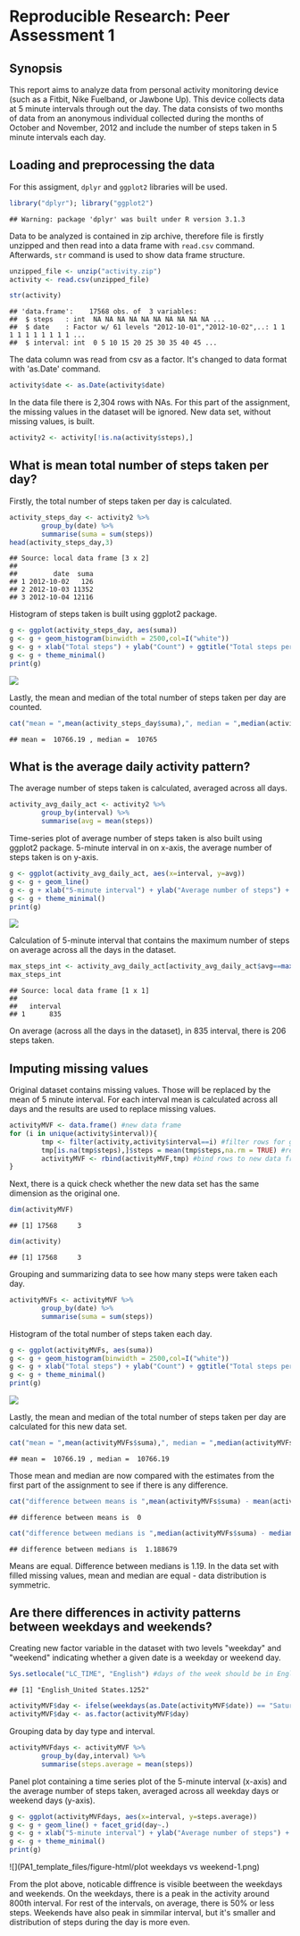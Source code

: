 # Reproducible Research: Peer Assessment 1

## Synopsis
This report aims to analyze data from personal activity monitoring device (such as a Fitbit, Nike Fuelband, or Jawbone Up). This device collects data at 5 minute intervals through out the day. The data consists of two months of data from an anonymous individual collected during the months of October and November, 2012 and include the number of steps taken in 5 minute intervals each day. 

## Loading and preprocessing the data

For this assigment, `dplyr` and `ggplot2` libraries will be used.


```r
library("dplyr"); library("ggplot2")
```

```
## Warning: package 'dplyr' was built under R version 3.1.3
```

Data to be analyzed is contained in zip archive, therefore file is firstly unzipped and then read into a data frame with `read.csv` command. Afterwards, `str` command is used to show data frame structure.


```r
unzipped_file <- unzip("activity.zip")
activity <- read.csv(unzipped_file)
```


```r
str(activity)
```

```
## 'data.frame':	17568 obs. of  3 variables:
##  $ steps   : int  NA NA NA NA NA NA NA NA NA NA ...
##  $ date    : Factor w/ 61 levels "2012-10-01","2012-10-02",..: 1 1 1 1 1 1 1 1 1 1 ...
##  $ interval: int  0 5 10 15 20 25 30 35 40 45 ...
```

The data column was read from csv as a factor. It's changed to data format with 'as.Date' command.


```r
activity$date <- as.Date(activity$date)
```

In the data file there is 2,304 rows with NAs. For this part of the assignment, the missing values in the dataset will be ignored. New data set, without missing values, is built.


```r
activity2 <- activity[!is.na(activity$steps),]
```

## What is mean total number of steps taken per day?

Firstly, the total number of steps taken per day is calculated.


```r
activity_steps_day <- activity2 %>%
        group_by(date) %>%
        summarise(suma = sum(steps))
head(activity_steps_day,3)
```

```
## Source: local data frame [3 x 2]
## 
##         date  suma
## 1 2012-10-02   126
## 2 2012-10-03 11352
## 3 2012-10-04 12116
```

Histogram of steps taken is built using ggplot2 package.


```r
g <- ggplot(activity_steps_day, aes(suma)) 
g <- g + geom_histogram(binwidth = 2500,col=I("white"))
g <- g + xlab("Total steps") + ylab("Count") + ggtitle("Total steps per day")
g <- g + theme_minimal()
print(g)
```

![](PA1_template_files/figure-html/histogram-1.png) 

Lastly, the mean and median of the total number of steps taken per day are counted.


```r
cat("mean = ",mean(activity_steps_day$suma),", median = ",median(activity_steps_day$suma))
```

```
## mean =  10766.19 , median =  10765
```

## What is the average daily activity pattern?

The average number of steps taken is calculated, averaged across all days.


```r
activity_avg_daily_act <- activity2 %>%
        group_by(interval) %>%
        summarise(avg = mean(steps))
```

Time-series plot of average number of steps taken is also built using ggplot2 package. 5-minute interval in on x-axis, the average number of steps taken is on y-axis.


```r
g <- ggplot(activity_avg_daily_act, aes(x=interval, y=avg)) 
g <- g + geom_line()
g <- g + xlab("5-minute interval") + ylab("Average number of steps") + ggtitle("Time-series plot of average number of steps taken")
g <- g + theme_minimal()
print(g)
```

![](PA1_template_files/figure-html/plot-1.png) 

Calculation of 5-minute interval that contains the maximum number of steps on average across all the days in the dataset.


```r
max_steps_int <- activity_avg_daily_act[activity_avg_daily_act$avg==max(activity_avg_daily_act$avg),][1]
max_steps_int
```

```
## Source: local data frame [1 x 1]
## 
##   interval
## 1      835
```
On average (across all the days in the dataset), in 835 interval, there is 206 steps taken.

## Imputing missing values

Original dataset contains missing values. Those will be replaced by the mean of 5 minute interval. For each interval mean is calculated across all days and the results are used to replace missing values.


```r
activityMVF <- data.frame() #new data frame
for (i in unique(activity$interval)){
        tmp <- filter(activity,activity$interval==i) #filter rows for given interval
        tmp[is.na(tmp$steps),]$steps = mean(tmp$steps,na.rm = TRUE) #replace with mean
        activityMVF <- rbind(activityMVF,tmp) #bind rows to new data frame
}
```

Next, there is a quick check whether the new data set has the same dimension as the original one.


```r
dim(activityMVF)
```

```
## [1] 17568     3
```

```r
dim(activity)
```

```
## [1] 17568     3
```

Grouping and summarizing data to see how many steps were taken each day.


```r
activityMVFs <- activityMVF %>%
        group_by(date) %>%
        summarise(suma = sum(steps))
```

Histogram of the total number of steps taken each day.


```r
g <- ggplot(activityMVFs, aes(suma)) 
g <- g + geom_histogram(binwidth = 2500,col=I("white"))
g <- g + xlab("Total steps") + ylab("Count") + ggtitle("Total steps per day")
g <- g + theme_minimal()
print(g)
```

![](PA1_template_files/figure-html/histogram2-1.png) 

Lastly, the mean and median of the total number of steps taken per day are calculated for this new data set.


```r
cat("mean = ",mean(activityMVFs$suma),", median = ",median(activityMVFs$suma))
```

```
## mean =  10766.19 , median =  10766.19
```

Those mean and median are now compared with the estimates from the first part of the assignment to see if there is any difference.


```r
cat("difference between means is ",mean(activityMVFs$suma) - mean(activity_steps_day$suma))
```

```
## difference between means is  0
```

```r
cat("difference between medians is ",median(activityMVFs$suma) - median(activity_steps_day$suma))
```

```
## difference between medians is  1.188679
```
Means are equal. Difference between medians is 1.19. In the data set with filled missing values, mean and median are equal - data distribution is symmetric.

## Are there differences in activity patterns between weekdays and weekends?

Creating new factor variable in the dataset with two levels "weekday" and "weekend" indicating whether a given date is a weekday or weekend day. 


```r
Sys.setlocale("LC_TIME", "English") #days of the week should be in English
```

```
## [1] "English_United States.1252"
```

```r
activityMVF$day <- ifelse(weekdays(as.Date(activityMVF$date)) == "Saturday" | weekdays(as.Date(activityMVF$date)) == "Sunday","Weekend","Weekday") 
activityMVF$day <- as.factor(activityMVF$day)
```
Grouping data by day type and interval.


```r
activityMVFdays <- activityMVF %>%
        group_by(day,interval) %>%
        summarise(steps.average = mean(steps))
```
Panel plot containing a time series plot of the 5-minute interval (x-axis) and the average number of steps taken, averaged across all weekday days or weekend days (y-axis). 


```r
g <- ggplot(activityMVFdays, aes(x=interval, y=steps.average)) 
g <- g + geom_line() + facet_grid(day~.)
g <- g + xlab("5-minute interval") + ylab("Average number of steps") + ggtitle("Time-series plot of average number of steps taken")
g <- g + theme_minimal()
print(g)
```

![](PA1_template_files/figure-html/plot weekdays vs weekend-1.png) 

From the plot above, noticable diffrence is visible beetween the weekdays and weekends. On the weekdays, there is a peak in the activity around 800th interval. For rest of the intervals, on average, there is 50% or less steps. Weekends have also peak in simmilar interval, but it's smaller and distribution of steps during the day is more even.
